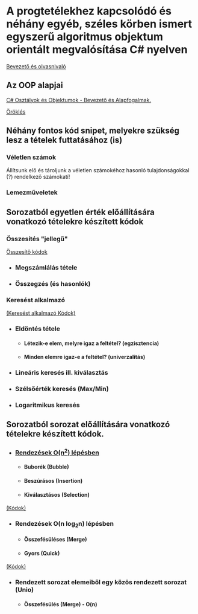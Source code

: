 # A progtetélekhez kapcsolódó és néhány egyéb, széles körben ismert egyszerű algoritmus objektum orientált megvalósítása C# nyelven
[Bevezető és olvasnivaló](https://github.com/edutainer/progtetelek/wiki/C%23-Osztályok,-objektumok---bevezető-ismeretek-és-néhány-alapfogalom)
## Az OOP alapjai
  [C# Osztályok és Objektumok - Bevezető és Alapfogalmak.](https://github.com/edutainer/progtetelek/wiki/C%23-Osztályok,-objektumok---bevezető-ismeretek-és-néhány-alapfogalom)
  
  [Öröklés](https://github.com/edutainer/progtetelek/wiki/Öröklés-(Inheritance))
  
## Néhány fontos kód snipet, melyekre szükség lesz a tételek futtatásához (is) 
### Véletlen számok
Állítsunk elő és tároljunk a véletlen számokéhoz hasonló tulajdonságokkal (?) rendelkező számokatí!
### Lemezműveletek
## Sorozatból egyetlen érték előállítására vonatkozó tételekre készített kódok
### Összesítés "jellegű" 
[Összesítő kódok](https://github.com/edutainer/progtetelek/blob/master/conseq/Seqvence_Sum_Cnt.cs)

- ### Megszámlálás tétele
- ### Összegzés (és hasonlók) 
### Keresést alkalmazó
[(Keresést alkalmazó Kódok)](https://github.com/edutainer/progtetelek/blob/master/conseq/Sequence_2SingleVal.cs)
- ### Eldöntés tétele
  * #### Létezik-e elem, melyre igaz a feltétel? (egzisztencia)
  * #### Minden elemre igaz-e a feltétel? (univerzalitás) 
- ### Lineáris keresés ill. kiválasztás
- ### Szélsőérték keresés (Max/Min)
- ### Logaritmikus keresés
## Sorozatból sorozat előállítására vonatkozó tételekre készített kódok.
- ### [Rendezések O(n<sup>2</sup>) lépésben](https://github.com/edutainer/progtetelek/wiki/Rendez%C5%91-algoritmusok)

  * #### Buborék (Bubble)
  * #### Beszúrásos (Insertion)
  * #### Kiválasztásos (Selection)
[(Kódok)](https://github.com/edutainer/progtetelek/blob/master/conseq/Sequence_2SingleValAndSingleSort.cs)
- ### Rendezések O(n log<sub>2</sub>n) lépésben
  * #### Összefésüléses (Merge)
  * #### Gyors (Quick)
[(Kódok)](https://github.com/edutainer/progtetelek/blob/master/conseq/Sequence_2SingleValAndSort.cs)
- ### Rendezett sorozat elemeiből egy közös rendezett sorozat (Unio)
  * #### Összefésülés (Merge) - O(n)



